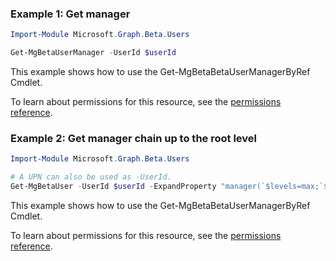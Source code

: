 ### Example 1: Get manager

```powershellImport-Module Microsoft.Graph.Beta.Users

Get-MgBetaUserManager -UserId $userId
```
This example shows how to use the Get-MgBetaBetaUserManagerByRef Cmdlet.
To learn about permissions for this resource, see the [permissions reference](/graph/permissions-reference).

### Example 2: Get manager chain up to the root level

```powershellImport-Module Microsoft.Graph.Beta.Users

# A UPN can also be used as -UserId.
Get-MgBetaUser -UserId $userId -ExpandProperty "manager(`$levels=max;`$select=id,displayName)" -Property "id,displayName" -ConsistencyLevel eventual
```
This example shows how to use the Get-MgBetaBetaUserManagerByRef Cmdlet.
To learn about permissions for this resource, see the [permissions reference](/graph/permissions-reference).

